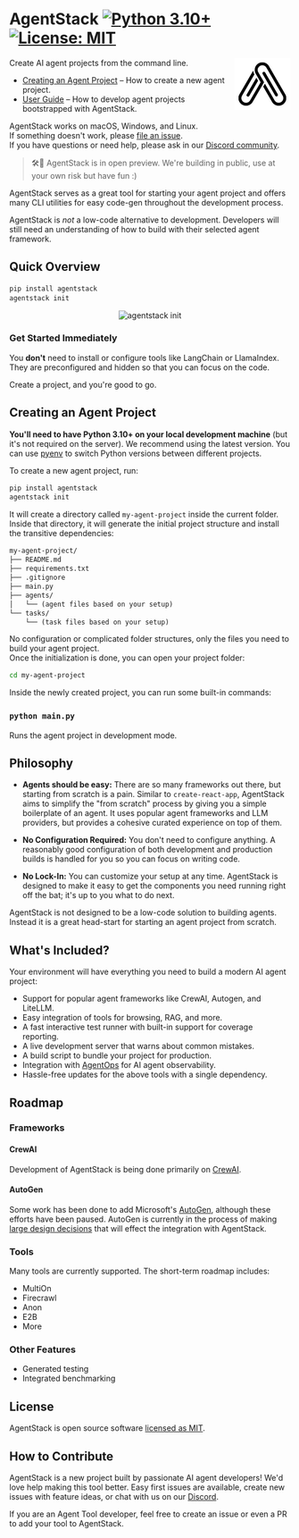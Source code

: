 # AgentStack [![Python 3.10+](https://img.shields.io/badge/python-3.10+-blue.svg)](https://www.python.org/downloads/release/python-3100/) [![License: MIT](https://img.shields.io/badge/License-MIT-yellow.svg)](https://opensource.org/licenses/MIT)

<img alt="Logo" align="right" src="https://raw.githubusercontent.com/agentops-ai/agentstack/main/logo.svg" width="20%" />

Create AI agent projects from the command line.

- [Creating an Agent Project](#creating-an-agent-project) – How to create a new agent project.
- [User Guide](https://docs.agentops.ai) – How to develop agent projects bootstrapped with AgentStack.

AgentStack works on macOS, Windows, and Linux.<br>
If something doesn't work, please [file an issue](https://github.com/agentops-ai/agentstack/issues/new).<br>
If you have questions or need help, please ask in our [Discord community](https://discord.gg/JdWkh9tgTQ).

> 🛠️🚨 AgentStack is in open preview. We're building in public, use at your own risk but have fun :)

AgentStack serves as a great tool for starting your agent project and offers many CLI utilities for easy code-gen throughout the development process.

AgentStack is _not_ a low-code alternative to development. Developers will still need an understanding of how to build with their selected agent framework.

## Quick Overview

```sh
pip install agentstack
agentstack init
```


<p align='center'>
<img src='https://raw.githubusercontent.com/bboynton97/agentstack-docs/3491fe490ea535e7def74c83182dfa8dcfb1f562/logo/dark-sm.svg' width='600' alt='agentstack init'>
</p>

### Get Started Immediately

You **don't** need to install or configure tools like LangChain or LlamaIndex.<br>
They are preconfigured and hidden so that you can focus on the code.

Create a project, and you're good to go.

## Creating an Agent Project

**You'll need to have Python 3.10+ on your local development machine** (but it's not required on the server). We recommend using the latest version. You can use [pyenv](https://github.com/pyenv/pyenv) to switch Python versions between different projects.

To create a new agent project, run:

```sh
pip install agentstack
agentstack init
```

It will create a directory called `my-agent-project` inside the current folder.<br>
Inside that directory, it will generate the initial project structure and install the transitive dependencies:

```
my-agent-project/
├── README.md
├── requirements.txt
├── .gitignore
├── main.py
├── agents/
│   └── (agent files based on your setup)
└── tasks/
    └── (task files based on your setup)
```

No configuration or complicated folder structures, only the files you need to build your agent project.<br>
Once the initialization is done, you can open your project folder:

```sh
cd my-agent-project
```

Inside the newly created project, you can run some built-in commands:

### `python main.py`

Runs the agent project in development mode.<br>

## Philosophy

- **Agents should be easy:** There are so many frameworks out there, but starting from scratch is a pain. Similar to `create-react-app`, AgentStack aims to simplify the "from scratch" process by giving you a simple boilerplate of an agent. It uses popular agent frameworks and LLM providers, but provides a cohesive curated experience on top of them.

- **No Configuration Required:** You don't need to configure anything. A reasonably good configuration of both development and production builds is handled for you so you can focus on writing code.

- **No Lock-In:** You can customize your setup at any time. AgentStack is designed to make it easy to get the components you need running right off the bat; it's up to you what to do next.

AgentStack is not designed to be a low-code solution to building agents. Instead it is a great head-start for starting an agent project from scratch. 

## What's Included?

Your environment will have everything you need to build a modern AI agent project:

- Support for popular agent frameworks like CrewAI, Autogen, and LiteLLM.
- Easy integration of tools for browsing, RAG, and more.
- A fast interactive test runner with built-in support for coverage reporting.
- A live development server that warns about common mistakes.
- A build script to bundle your project for production.
- Integration with [AgentOps](https://agentops.ai) for AI agent observability.
- Hassle-free updates for the above tools with a single dependency.

## Roadmap

### Frameworks

#### CrewAI
Development of AgentStack is being done primarily on [CrewAI](https://crewai.com).

#### AutoGen
Some work has been done to add Microsoft's [AutoGen](https://microsoft.github.io/autogen/0.2/), although these efforts have been paused. AutoGen is currently in the process of making [large design decisions](https://microsoft.github.io/autogen/dev/) that will effect the integration with AgentStack.

### Tools
Many tools are currently supported. The short-term roadmap includes:
* MultiOn
* Firecrawl
* Anon
* E2B
* More

### Other Features
* Generated testing
* Integrated benchmarking

## License

AgentStack is open source software [licensed as MIT](LICENSE).

## How to Contribute

AgentStack is a new project built by passionate AI agent developers! We'd love help making this tool better. Easy first issues are available, create new issues with feature ideas, or chat with us on our [Discord](https://discord.gg/JdWkh9tgTQ).

If you are an Agent Tool developer, feel free to create an issue or even a PR to add your tool to AgentStack. 